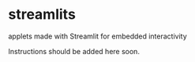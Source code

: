 # streamlits
applets made with Streamlit for embedded interactivity

Instructions should be added here soon.